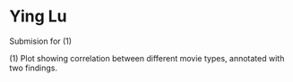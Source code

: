 # Ying Lu
Submision for (1)

(1) Plot showing correlation between different movie types, annotated with two findings.

